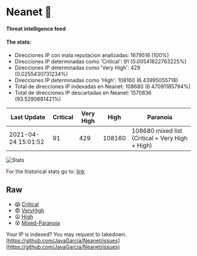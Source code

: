 # Neanet :hocho:
#### Threat intelligence feed
#### The stats:

- Direcciones IP con mala reputacion analizadas: 1679516 (100%)
- Direcciones IP determinadas como 'Critical':  91 (0.00541822763225%)
- Direcciones IP determinadas como 'Very High':  429 (0.0255430731234%)
- Direcciones IP determinadas como 'High':  108160 (6.43995055718)
- Total de direcciones IP indexadas en Neanet:  108680 (6.47091185794%)
- Total de direcciones IP descartadas en Neanet:  1570836 (93.5290881421%)

| Last Update | Critical | Very High | High | Paranoia |
| --- | --- | --- | --- | --- |
| 2021-04-24 15:01:52 | 91 | 429 | 108160 | 108680 mixed list (Critical + Very High + High)|

![Stats](https://docs.google.com/spreadsheets/d/e/2PACX-1vSnaNMIXVabIpDJjufMlzH7poXnshF3mgd8Is1g9ytUEzVsP5my4Trn8f-xkoLLQ38xpL3HtmUexLo6/pubchart?oid=501124687&format=image)

For the historical stats go to: [link](/stats.csv)
## Raw
- :scream: [Critical](https://raw.githubusercontent.com/JavaGarcia/Neanet/master/blacklists/neanet_critical.txt)
- :fearful: [VeryHigh](https://raw.githubusercontent.com/JavaGarcia/Neanet/master/blacklists/neanet_veryHigh.txtt)
- :frowning: [High](https://raw.githubusercontent.com/JavaGarcia/Neanet/master/blacklists/neanet_high.txt)
- :dizzy_face: [Mixed-Paranoia](https://raw.githubusercontent.com/JavaGarcia/Neanet/master/blacklists/neanet_all.txt)


Your IP is indexed? You may request to takedown. [https://github.com/JavaGarcia/Neanet/issues](https://github.com/JavaGarcia/Neanet/issues)
































































































































































































































































































































































































































































































































































































































































































































































































































































































































































































































































































































































































































































































































































































































































































































































































































































































































































































































































































































































































































































































































































































































































































































































































































































































































































































































































































































































































































































































































































































































































































































































































































































































































































































































































































































































































































































































































































































































































































































































































































































































































































































































































































































































































































































































































































































































































































































































































































































































































































































































































































































































































































































































































































































































































































































































































































































































































































































































































































































































































































































